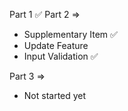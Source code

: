 Part 1 ✅ 
Part 2 => 
-  Supplementary Item  ✅ 
-  Update Feature 
-  Input Validation  ✅

Part 3 => 
- Not started yet 
